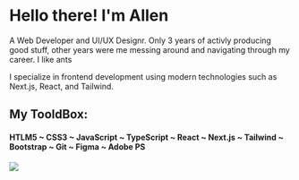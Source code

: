 # Hello there! I'm Allen
A Web Developer and UI/UX Designr.
Only 3 years of activly producing good stuff, other years were me messing around and navigating through my career.
I like ants

I specialize in frontend development using modern technologies such as Next.js, React, and Tailwind.

## My TooldBox:

#### HTLM5 ~ CSS3 ~ JavaScript ~ TypeScript ~ React ~ Next.js ~ Tailwind ~ Bootstrap ~ Git ~ Figma ~ Adobe PS


![](https://komarev.com/ghpvc/?username=Alen-Gebles)
